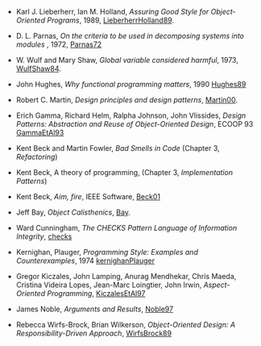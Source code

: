 
  - Karl J. Lieberherr, Ian M. Holland, _Assuring Good Style for
    Object-Oriented Programs_, 1989, [LieberherrHolland89].

  - D. L. Parnas, _On the criteria to be used in decomposing systems
    into modules_ , 1972, [Parnas72]

  - W. Wulf and Mary Shaw, _Global variable considered harmful_, 1973,
    [WulfShaw84]. 

  - John Hughes, _Why functional programming matters_, 1990 [Hughes89]

  - Robert C. Martin, _Design principles and design patterns_, [Martin00].

  - Erich Gamma, Richard Helm, Ralpha Johnson, John Vlissides, _Design
    Patterns: Abstraction and Reuse of Object-Oriented Design_, ECOOP
    93 [GammaEtAl93]

  - Kent Beck and Martin Fowler, _Bad Smells in Code_ (Chapter 3, _Refactoring_)

  - Kent Beck, A theory of programming, (Chapter 3, _Implementation Patterns_)

  - Kent Beck, _Aim, fire_, IEEE Software, [Beck01]

  - Jeff Bay, _Object Calisthenics_, [Bay].

  - Ward Cunningham, _The CHECKS Pattern Language of Information Integrity_, [checks]

  - Kernighan, Plauger, _Programming Style: Examples and Counterexamples_, 1974 [kernighanPlauger]

  - Gregor Kiczales, John Lamping, Anurag Mendhekar, Chris Maeda, Cristina Videira Lopes, Jean-Marc Loingtier, John Irwin, _Aspect-Oriented Programming_, [KiczalesEtAl97]

  - James Noble, _Arguments and Results_, [Noble97]

  - Rebecca Wirfs-Brock, Brian Wilkerson, _Object-Oriented Design: A
    Responsibility-Driven Approach_,  [WirfsBrock89]

[Bay]: http://www.cs.helsinki.fi/u/luontola/tdd-2009/ext/ObjectCalisthenics.pdf
[WirfsBrock89]: http://www.znu.ac.ir/members/afsharchim/lectures/Responsibility-Driven%20Design.pdf
[Beck01]: http://caminotics.ort.edu.uy/innovaportal/file/2032/1/aimfire.pdf
[Noble97]: http://www.laputan.org/pub/patterns/noble/noble.pdf
[checks]: http://c2.com/ppr/checks.html
[kernighanPlauger]: http://www.iai.uni-bonn.de/~manthey/SS06/Quellen/KP74.pdf
[RittelWebber84]: http://www.uctc.net/mwebber/Rittel+Webber+Dilemmas+General_Theory_of_Planning.pdf
[BaldwinClark06]: http://homepages.cwi.nl/~storm/teaching/reader/BaldwinClark06.pdf
[Simon62]: http://ecoplexity.org/files/uploads/Simon.pdf
[Spolsky02]: http://www.joelonsoftware.com/articles/LeakyAbstractions.html
[Martin96]: http://jonah.cs.elon.edu/sduvall2/courses/csc420/2012fall/readings/OpenClosed.pdf

[Ungar91]: http://cs.au.dk/~hosc/local/LaSC-4-3-pp223-242.pdf
[Gabriel08]: http://www.dreamsongs.com/Files/DesignedAsDesigner.pdf
[Noble97]: http://www.laputan.org/pub/patterns/noble/noble.pdf
[Parnas72]: http://dx.doi.org/10.1145/361598.361623
[Hughes89]: http://www.cse.chalmers.se/~rjmh/Papers/whyfp.pdf
[Dijkstra65]: http://dx.doi.org/10.1145%2F363095.363143
[Dijkstra65ewd]: http://www.cs.utexas.edu/users/EWD/ewd01xx/EWD196.PDF
[JohnsonFoote88]: http://www.laputan.org/drc.html
[WirfsBrock]: http://www.wirfs-brock.com/PDFs/How%20Designs%20Differ.pdf
[FooteYoder99]: http://www.laputan.org/pub/foote/mud.pdf
[Steimann06]: http://doi.acm.org/10.1145/1167473.1167514
[NobleBiddle02]: http://www.mcs.vuw.ac.nz/comp/Publications/archive/CS-TR-02/CS-TR-02-9.pdf
[Cook09]:    http://homepages.cwi.nl/~storm/teaching/reader/Cook09.pdf
[Norvig96]:  http://norvig.com/design-patterns/
[Biggerstaff94]: http://homepages.cwi.nl/~storm/teaching/reader/Biggerstaff94.pdf
[PeytonJones07]: http://homepages.cwi.nl/~storm/teaching/reader/PeytonJones07.pdf
[CantrillBonwick08]: http://homepages.cwi.nl/~storm/teaching/reader/CantrillBonwick08.pdf
[Fowler05]: http://homepages.cwi.nl/~storm/teaching/reader/Fowler05.pdf
[HannemannKiczales02]: http://homepages.cwi.nl/~storm/teaching/reader/HannemannKiczales02.pdf
[MernikEtAl05]: http://homepages.cwi.nl/~storm/teaching/reader/MernikEtAl05.pdf
[BentleyEtAl86]: http://homepages.cwi.nl/~storm/teaching/reader/BentleyEtAl86.pdf
[Fowler07]: http://homepages.cwi.nl/~storm/teaching/reader/Fowler07.pdf
[Knuth84]: http://homepages.cwi.nl/~storm/teaching/reader/Knuth84.pdf
[LieberherrHolland89]: http://homepages.cwi.nl/~storm/teaching/reader/LieberherrHolland89.pdf
[Dijkstra68]: http://homepages.cwi.nl/~storm/teaching/reader/Dijkstra68.pdf
[Lieberman86]: http://homepages.cwi.nl/~storm/teaching/reader/Lieberman86.pdf
[Knuth74]: http://homepages.cwi.nl/~storm/teaching/reader/Knuth74.pdf
[KiczalesEtAl97]: http://homepages.cwi.nl/~storm/teaching/reader/KiczalesEtAl97.pdf
[Meyer92]: http://homepages.cwi.nl/~storm/teaching/reader/Meyer92.pdf
[NobleFoote02]: http://homepages.cwi.nl/~storm/teaching/reader/NobleFoote02.pdf
[JezequelMeyer97]: http://homepages.cwi.nl/~storm/teaching/reader/JezequelMeyer97.pdf
[FilmanFriedman00]: http://homepages.cwi.nl/~storm/teaching/reader/FilmanFriedman00.pdf
[CascavalEtAl08]: http://homepages.cwi.nl/~storm/teaching/reader/CascavalEtAl08.pdf
[Neighbors89]: http://homepages.cwi.nl/~storm/teaching/reader/Neighbors89.pdf
[Liskov87]: http://dx.doi.org/10.1145/62139.62141
[WulfShaw84]: http://dx.doi.org/10.1145/953353.953355
[Martin00]: http://www.objectmentor.com/resources/articles/Principles_and_Patterns.pdf
[GammaEtAl93]: http://www.cs.duke.edu/courses/compsci308/cps108/fall00/readings/patterns-orig.pdf